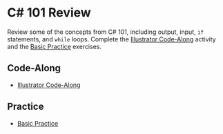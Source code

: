 # <span>C# 101 Review</span>
Review some of the concepts from C# 101, including output, input, `if` statements, and `while` loops. Complete the [Illustrator Code-Along](IllustratorCodeAlong.md) activity and the [Basic Practice](BasicReviewPractice.md) exercises.

## Code-Along
- [Illustrator Code-Along](IllustratorCodeAlong.md)

## Practice
- [Basic Practice](BasicReviewPractice.md)